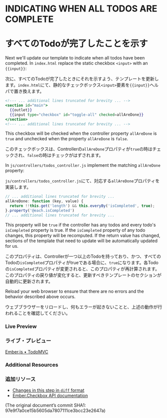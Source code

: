 # INDICATING WHEN ALL TODOS ARE COMPLETE
# すべてのTodoが完了したことを示す

Next we'll update our template to indicate when all todos have been completed. In `index.html` replace the static checkbox `<input>` with an `{{input}}`:

次に、すべてのTodoが完了したときにそれを示すよう、テンプレートを更新します。`index.html`にて、静的なチェックボックス`<input>`要素を`{{input}}`ヘルパで置き換えます。

```handlebars
<!--- ... additional lines truncated for brevity ... -->
<section id="main">
  {{outlet}}
  {{input type="checkbox" id="toggle-all" checked=allAreDone}}
</section>
<!--- ... additional lines truncated for brevity ... -->
```

This checkbox will be checked when the controller property `allAreDone` is `true` and unchecked when the property `allAreDone` is `false`.

このチェックボックスは、Controllerの`allAreDone`プロパティが`true`の時はチェックされ、`false`の時はチェックがはずされます。

In `js/controllers/todos_controller.js` implement the matching `allAreDone` property:

`js/controllers/todos_controller.js`にて、対応する`allAreDone`プロパティを実装します。

```javascript
// ... additional lines truncated for brevity ...
allAreDone: function (key, value) {
  return !!this.get('length') && this.everyBy('isCompleted', true);
}.property('@each.isCompleted')
// ... additional lines truncated for brevity ...
```

This property will be `true` if the controller has any todos and every todo's `isCompleted` property is true. If the `isCompleted` property of any todo changes, this property will be recomputed. If the return value has changed, sections of the template that need to update will be automatically updated for us.

このプロパティは、Controllerが一つ以上のTodoを持っており、かつ、すべてのTodoの`isCompleted`プロパティがtrueである場合に、`true`になります。各Todoの`isCompleted`プロパティが変更されると、このプロパティが再計算されます。このプロパティの戻り値が変化すると、更新すべきテンプレートのセクションが自動的に更新されます。

Reload your web browser to ensure that there are no errors and the behavior described above occurs. 

ウェブブラウザーをリロードし、何もエラーが起きないことと、上述の動作が行われることを確認してください。

### Live Preview
### ライブ・プレビュー
<a class="jsbin-embed" href="http://jsbin.com/IcItARE/1/embed?live">Ember.js • TodoMVC</a><script src="http://static.jsbin.com/js/embed.js"></script>

### Additional Resources
### 追加リソース

  * [Changes in this step in `diff` format](https://github.com/emberjs/quickstart-code-sample/commit/9bf8a430bc4afb06f31be55f63f1d9806e6ab01c)
  * [Ember.Checkbox API documentation](/api/classes/Ember.Checkbox.html)

(The original document’s commit SHA1: 97e9f7a0ce15b5605da7807111ce3bcc23e2647a)